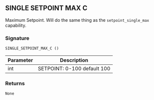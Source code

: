 ## SINGLE SETPOINT MAX C

Maximum Setpoint. Will do the same thing as the `setpoint_single_max` capability.



 
### Signature

`SINGLE_SETPOINT_MAX_C ()` 


| Parameter | Description |
| --- | --- |
| int | SETPOINT: 0-100 default 100  |

 
### Returns

`None`




